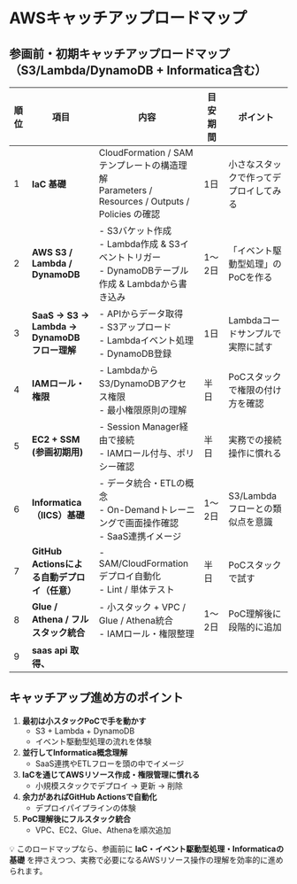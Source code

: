 # AWSキャッチアップロードマップ

## 参画前・初期キャッチアップロードマップ（S3/Lambda/DynamoDB + Informatica含む）

| 順位 | 項目 | 内容 | 目安期間 | ポイント |
|------|------|------|-----------|----------|
| 1 | **IaC 基礎** | CloudFormation / SAM テンプレートの構造理解<br>Parameters / Resources / Outputs / Policies の確認 | 1日 | 小さなスタックで作ってデプロイしてみる |
| 2 | **AWS S3 / Lambda / DynamoDB** | - S3バケット作成<br>- Lambda作成 & S3イベントトリガー<br>- DynamoDBテーブル作成 & Lambdaから書き込み | 1〜2日 | 「イベント駆動型処理」のPoCを作る |
| 3 | **SaaS → S3 → Lambda → DynamoDB フロー理解** | - APIからデータ取得<br>- S3アップロード<br>- Lambdaイベント処理<br>- DynamoDB登録 | 1日 | Lambdaコードサンプルで実際に試す |
| 4 | **IAMロール・権限** | - LambdaからS3/DynamoDBアクセス権限<br>- 最小権限原則の理解 | 半日 | PoCスタックで権限の付け方を確認 |
| 5 | **EC2 + SSM (参画初期用)** | - Session Manager経由で接続<br>- IAMロール付与、ポリシー確認 | 半日 | 実務での接続操作に慣れる |
| 6 | **Informatica（IICS）基礎** | - データ統合・ETLの概念<br>- On-Demandトレーニングで画面操作確認<br>- SaaS連携イメージ | 1〜2日 | S3/Lambdaフローとの類似点を意識 |
| 7 | **GitHub Actionsによる自動デプロイ（任意）** | - SAM/CloudFormationデプロイ自動化<br>- Lint / 単体テスト | 半日 | PoCスタックで試す |
| 8 | **Glue / Athena / フルスタック統合** | - 小スタック + VPC / Glue / Athena統合<br>- IAMロール・権限整理 | 1〜2日 | PoC理解後に段階的に追加 |
| 9 | **saas api 取得、**



## キャッチアップ進め方のポイント

1. **最初は小スタックPoCで手を動かす**
   - S3 + Lambda + DynamoDB
   - イベント駆動型処理の流れを体験
2. **並行してInformatica概念理解**
   - SaaS連携やETLフローを頭の中でイメージ
3. **IaCを通じてAWSリソース作成・権限管理に慣れる**
   - 小規模スタックでデプロイ → 更新 → 削除
4. **余力があればGitHub Actionsで自動化**
   - デプロイパイプラインの体験
5. **PoC理解後にフルスタック統合**
   - VPC、EC2、Glue、Athenaを順次追加


💡 このロードマップなら、参画前に **IaC・イベント駆動型処理・Informaticaの基礎** を押さえつつ、実務で必要になるAWSリソース操作の理解を効率的に進められます。

